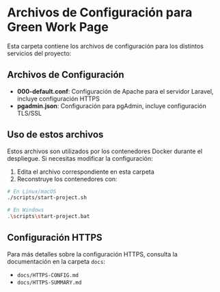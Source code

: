 # Archivos de Configuración para Green Work Page

Esta carpeta contiene los archivos de configuración para los distintos servicios del proyecto:

## Archivos de Configuración

- **000-default.conf**: Configuración de Apache para el servidor Laravel, incluye configuración HTTPS
- **pgadmin.json**: Configuración para pgAdmin, incluye configuración TLS/SSL

## Uso de estos archivos

Estos archivos son utilizados por los contenedores Docker durante el despliegue. Si necesitas modificar la configuración:

1. Edita el archivo correspondiente en esta carpeta
2. Reconstruye los contenedores con:

```bash
# En Linux/macOS
./scripts/start-project.sh

# En Windows
.\scripts\start-project.bat
```

## Configuración HTTPS

Para más detalles sobre la configuración HTTPS, consulta la documentación en la carpeta `docs`:

- `docs/HTTPS-CONFIG.md`
- `docs/HTTPS-SUMMARY.md`
